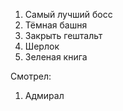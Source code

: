 1. Самый лучший босс
2. Тёмная башня
3. Закрыть гештальт 
4. Шерлок 
5. Зеленая книга


Смотрел:
1.  Адмирал